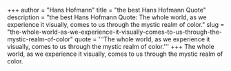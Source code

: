 +++
author = "Hans Hofmann"
title = "the best Hans Hofmann Quote"
description = "the best Hans Hofmann Quote: The whole world, as we experience it visually, comes to us through the mystic realm of color."
slug = "the-whole-world-as-we-experience-it-visually-comes-to-us-through-the-mystic-realm-of-color"
quote = '''The whole world, as we experience it visually, comes to us through the mystic realm of color.'''
+++
The whole world, as we experience it visually, comes to us through the mystic realm of color.
